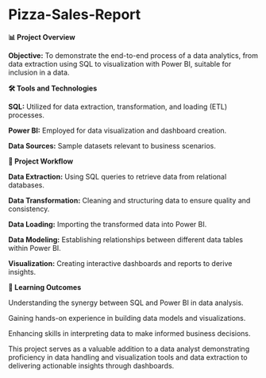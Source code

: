 # Pizza-Sales-Report

**📊 Project Overview**

**Objective:** To demonstrate the end-to-end process of a data analytics, from data extraction using SQL to visualization with Power BI, suitable for inclusion in a data.



**🛠️ Tools and Technologies**

**SQL:** Utilized for data extraction, transformation, and loading (ETL) processes.

**Power BI:** Employed for data visualization and dashboard creation.

**Data Sources:** Sample datasets relevant to business scenarios.



**🧩 Project Workflow**

**Data Extraction:** Using SQL queries to retrieve data from relational databases.

**Data Transformation:** Cleaning and structuring data to ensure quality and consistency.

**Data Loading:** Importing the transformed data into Power BI.

**Data Modeling:** Establishing relationships between different data tables within Power BI.

**Visualization:** Creating interactive dashboards and reports to derive insights.




**🎯 Learning Outcomes**

Understanding the synergy between SQL and Power BI in data analysis.

Gaining hands-on experience in building data models and visualizations.

Enhancing skills in interpreting data to make informed business decisions.

This project serves as a valuable addition to a data analyst demonstrating proficiency in data handling and visualization tools and  data extraction to delivering actionable insights through dashboards.
